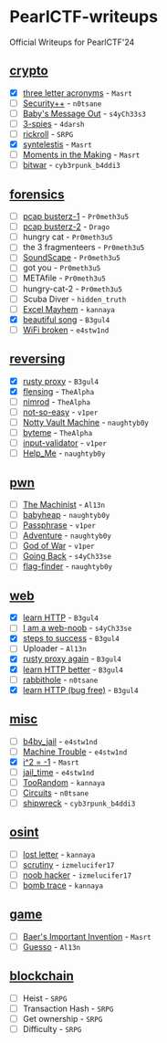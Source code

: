 # PearlCTF-writeups
Official Writeups for PearlCTF'24

## [crypto](/crypto/)

- [x] [three letter acronyms](/crypto/3-letter-acronyms) - `Masrt`
- [ ] [Security++](/crypto/security-plus) - `n0tsane`
- [ ] [Baby's Message Out](/crypto/baby-rsa) - `s4yCh33s3`
- [ ] [3-spies](/crypto/3-spies) - `4darsh`
- [ ] [rickroll](/crypto/pdf) - `SRPG`
- [x] [syntelestis](/crypto/syntelestis) - `Masrt`
- [ ] [Moments in the Making](/crypto/moments-in-the-making) - `Masrt`
- [ ] [bitwar](/crypto/bit-war) - `cyb3rpunk_b4ddi3`

## [forensics](/forensics/)

- [ ] [pcap busterz-1](/forensics/pcap-busterz-1) - `Pr0meth3u5`
- [ ] [pcap busterz-2](/forensics/pcap-busterz-2) - `Drago`
- [ ] hungry cat - `Pr0meth3u5`
- [ ] the 3 fragmenteers - `Pr0meth3u5`
- [ ] [SoundScape](/forensics/soundscape) - `Pr0meth3u5`
- [ ] got you - `Pr0meth3u5`
- [ ] METAfile - `Pr0meth3u5`
- [ ] hungry-cat-2 - `Pr0meth3u5`
- [ ] Scuba Diver - `hidden_truth`
- [ ] [Excel Mayhem](/forensics/excel-mayhem) - `kannaya`
- [x] [beautiful song](/forensics/beautiful-song) - `B3gul4`
- [ ] [WiFi broken](/forensics/wifi-broken) - `e4stw1nd`

## [reversing](/rev/)

- [x] [rusty proxy](/rev/rusty-proxy) - `B3gul4`
- [x] [flensing](/rev/flensing) - `TheAlpha`
- [ ] [nimrod](/rev/nimrod) - `TheAlpha`
- [ ] [not-so-easy](/rev/not-so-easy) - `v1per`
- [ ] [Notty Vault Machine](/rev/notty-vault-machine) - `naughtyb0y`
- [ ] [byteme](/rev/byteme) - `TheAlpha`
- [ ] [input-validator](/rev/input-validator) - `v1per`
- [ ] [Help_Me](/rev/help-me) - `naughtyb0y`

## [pwn](/pwn/)

- [ ] [The Machinist](/pwn/themachinist) - `Al13n`
- [ ] [babyheap](/pwn/babyheap) - `naughtyb0y`
- [ ] [Passphrase](/pwn/passphrase) - `v1per`
- [ ] [Adventure](/pwn/adventure) - `naughtyb0y`
- [ ] [God of War](/pwn/god-of-war) - `v1per`
- [ ] [Going Back](/pwn/going-back) - `s4yCh33se`
- [ ] [flag-finder](/pwn/flag-finder) - `naughtyb0y`

## [web](/web/)

- [x] [learn HTTP](/web/learn-http) - `B3gul4`
- [ ] [I am a web-noob](/web/noob-login) - `s4yCh33se`
- [x] [steps to success](/web/steps-to-success) - `B3gul4`
- [ ] Uploader - `Al13n`
- [x] [rusty proxy again](/web/rusty-proxy-again) - `B3gul4`
- [x] [learn HTTP better](/web/v1-learn-http) - `B3gul4`
- [ ] [rabbithole](/web/rabbithole) - `n0tsane`
- [x] [learn HTTP (bug free)](/web/v2-learn-http) - `B3gul4`

## [misc](/misc/)

- [ ] [b4by_jail](/misc/babyjail) - `e4stw1nd`
- [ ] [Machine Trouble](/misc/dfa) - `e4stw1nd`
- [x] [i^2 = -1](/misc/i-2) - `Masrt`
- [ ] [jail_time](/misc/jail) - `e4stw1nd`
- [ ] [TooRandom](/misc/toorandom) - `kannaya`
- [ ] [Circuits](/misc/circuits) - `n0tsane`
- [ ] [shipwreck](/misc/ship-wreck) - `cyb3rpunk_b4ddi3`

## [osint](/osint/)

- [ ] [lost letter](/osint/lost-letter) - `kannaya`
- [ ] [scrutiny](/osint/scrutiny) - `izmelucifer17`
- [ ] [noob hacker](/osint/noob-hacker) - `izmelucifer17` 
- [ ] [bomb trace](/osint/bomb-trace) - `kannaya`

## [game](/game/)

- [ ] [Baer's Important Invention](/game/important-invention) - `Masrt`
- [ ] [Guesso](/game/guesso) - `Al13n`

## [blockchain](/blockchain/)

- [ ] Heist - `SRPG` 
- [ ] Transaction Hash - `SRPG`
- [ ] Get ownership - `SRPG`
- [ ] Difficulty - `SRPG`
